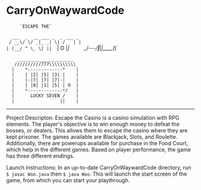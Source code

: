 # CarryOnWaywardCode

         `ESCAPE THE`


`  ___  _  __ ___ _  _ ___ _`    
` / __\/ \/ _|_ _| \| /   | |`   
`| (__/ ^ \_ \| ||  `|  O |_|`    
` \__/_---/__|___|_|\_\___(_)`    

`    _____________________`    
`   //////////777\\\\\\\\\\`    
`  |    *-------------*    |`    
`  |    | |2| |5| |3| |    |`    
`  |    |-|7| |7| |7|-|    |`    
`  |    | |8| |1| |5| | O  |`    
`  |    *-------------*/   |`    
`  |      LUCKY SEVEN /    |`    
`  |                 ||    |`    

_____________________________________________

Project Descripton:
Escape the Casino is a casino simulation with RPG elements. The player's objective is to win enough money to defeat the bosses, or dealers. This allows them to escape the casino where they are kept prisoner. The games available are Blackjack, Slots, and Roulette. Additionally, there are powerups available for purchase in the Food Court, which help in the different games. Based on player performance, the game has three different endings.

Launch Instructions:
In an up-to-date CarryOnWaywardCode directory, run `$ javac Woo.java` then `$ java Woo`. This will launch the start screen of the game, from which you can start your playthrough.
